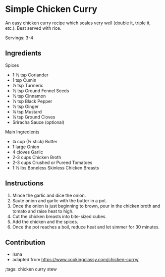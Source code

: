 # Simple Chicken Curry

An easy chicken curry recipe which scales very well (double it, triple it, etc.).  Best served with rice.

Servings: 3-4

## Ingredients

Spices
- 1 ½ tsp Coriander
- 1 tsp Cumin
- ½ tsp Turmeric
- ½ tsp Ground Fennel Seeds
- ½ tsp Cinnamon
- ½ tsp Black Pepper
- ½ tsp Ginger
- ¼ tsp Mustard
- ¼ tsp Ground Cloves
- Sriracha Sauce (optional)

Main Ingredients
- ¼ cup (½ stick) Butter
- 1 large Onion
- 4 cloves Garlic
- 2-3 cups Chicken Broth
- 2-3 cups Crushed or Pureed Tomatoes
- 1 ½ lbs Boneless Skinless Chicken Breasts

## Instructions

1. Mince the garlic and dice the onion.
2. Saute onion and garlic with the butter in a pot.
3. Once the onion is just beginning to brown, pour in the chicken broth and tomato and raise heat to high.
4. Cut the chicken breasts into bite-sized cubes.
5. Add the chicken and the spices.
6. Once the pot reaches a boil, reduce heat and let simmer for 30 minutes.

## Contribution

- lsma
- adapted from https://www.cookingclassy.com/chicken-curry/

;tags: chicken curry stew
